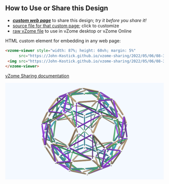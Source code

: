 
## How to Use or Share this Design

 - [***custom web page***][post] to share this design; *try it before you share it!*
 - [source file for that custom page][source]; click to customize
 - [raw vZome file][raw] to use in vZome desktop or vZome Online
 
 HTML custom element for embedding in any web page:
 ```html
<vzome-viewer style="width: 87%; height: 60vh; margin: 5%"
       src="https://John-Kostick.github.io/vzome-sharing/2022/05/06/08-36-48-Green-6/Green-6.vZome" >
  <img src="https://John-Kostick.github.io/vzome-sharing/2022/05/06/08-36-48-Green-6/Green-6.png" />
</vzome-viewer>
 ```

[vZome Sharing documentation](https://vzome.github.io/vzome/sharing.html#how-it-works)

![Image](<Green-6.png>)


[post]: <https://John-Kostick.github.io/vzome-sharing/2022/05/06/Green-6-08-36-48.html>
[source]: <https://github.com/John-Kostick/vzome-sharing/edit/main/_posts/2022-05-06-Green-6-08-36-48.md>
[raw]: <https://raw.githubusercontent.com/John-Kostick/vzome-sharing/main/2022/05/06/08-36-48-Green-6/Green-6.vZome>